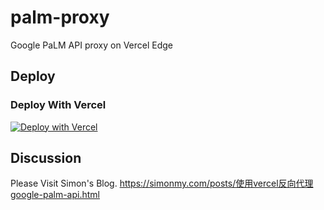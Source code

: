 
# palm-proxy
Google PaLM API proxy on Vercel Edge

## Deploy

### Deploy With Vercel

[![Deploy with Vercel](https://vercel.com/button)](https://vercel.com/new/clone?repository-url=https://github.com/0x8001/palm-proxy)


## Discussion

Please Visit Simon's Blog. https://simonmy.com/posts/使用vercel反向代理google-palm-api.html
